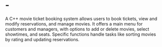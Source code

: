 # -
A C++ movie ticket booking system allows users to book tickets, view and modify reservations, and manage movies. It offers a main menu for customers and managers, with options to add or delete movies, select showtimes, and seats. Specific functions handle tasks like sorting movies by rating and updating reservations.
